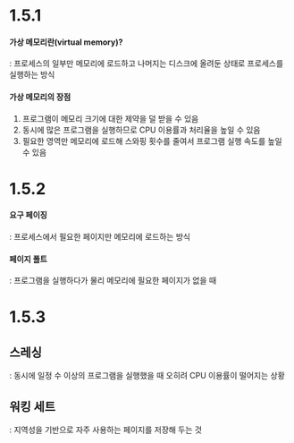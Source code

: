# 1.5.1          
#### 가상 메모리란(virtual memory)?      
: 프로세스의 일부만 메모리에 로드하고 나머지는 디스크에 올려둔 상태로 프로세스를 실행하는 방식     

#### 가상 메모리의 장점     
1. 프로그램이 메모리 크기에 대한 제약을 덜 받을 수 있음     
2. 동시에 많은 프로그램을 실행하므로 CPU 이용률과 처리율을 높일 수 있음     
3. 필요한 영역만 메모리에 로드해 스와핑 횟수를 줄여서 프로그램 실행 속도를 높일 수 있음     

# 1.5.2     
#### 요구 페이징     
: 프로세스에서 필요한 페이지만 메모리에 로드하는 방식     

#### 페이지 폴트     
: 프로그램을 실행하다가 물리 메모리에 필요한 페이지가 없을 때     

# 1.5.3     
## 스레싱          
: 동시에 일정 수 이상의 프로그램을 실행했을 때 오히려 CPU 이용률이 떨어지는 상황     

## 워킹 세트     
: 지역성을 기반으로 자주 사용하는 페이지를 저장해 두는 것     